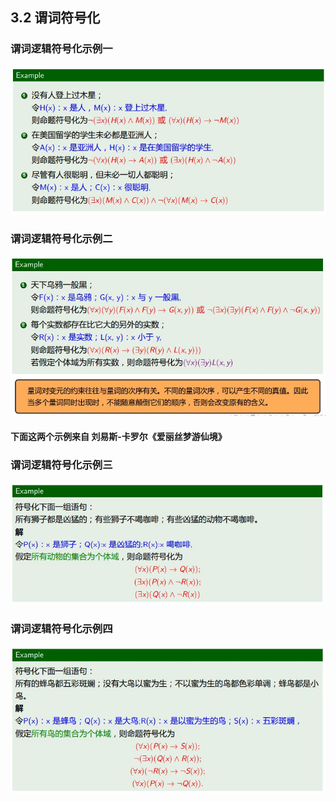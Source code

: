 ## 3.2 谓词符号化
### 谓词逻辑符号化示例一
![15](https://github.com/Alex5Moon/mooc/blob/master/DiscreteMathematics/3PredicateLogic1/pic/15.JPG)
### 谓词逻辑符号化示例二
![16](https://github.com/Alex5Moon/mooc/blob/master/DiscreteMathematics/3PredicateLogic1/pic/16.JPG)
#### 下面这两个示例来自 刘易斯-卡罗尔《爱丽丝梦游仙境》
### 谓词逻辑符号化示例三
![17](https://github.com/Alex5Moon/mooc/blob/master/DiscreteMathematics/3PredicateLogic1/pic/17.JPG)
### 谓词逻辑符号化示例四
![18](https://github.com/Alex5Moon/mooc/blob/master/DiscreteMathematics/3PredicateLogic1/pic/18.JPG)
